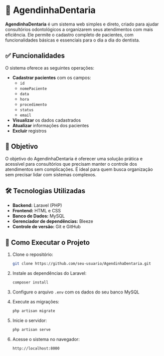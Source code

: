 # 🦷 AgendinhaDentaria

**AgendinhaDentaria** é um sistema web simples e direto, criado para ajudar consultórios odontológicos a organizarem seus atendimentos com mais eficiência. Ele permite o cadastro completo de pacientes, com funcionalidades básicas e essenciais para o dia a dia do dentista.

## ✅ Funcionalidades

O sistema oferece as seguintes operações:

- **Cadastrar pacientes** com os campos:
  - `id`
  - `nomePaciente`
  - `data`
  - `hora`
  - `procedimento`
  - `status`
  - `email`
- **Visualizar** os dados cadastrados
- **Atualizar** informações dos pacientes
- **Excluir** registros

## 🎯 Objetivo

O objetivo do AgendinhaDentaria é oferecer uma solução prática e acessível para consultórios que precisam manter o controle dos atendimentos sem complicações. É ideal para quem busca organização sem precisar lidar com sistemas complexos.

## 🛠️ Tecnologias Utilizadas

- **Backend:** Laravel (PHP)
- **Frontend:** HTML e CSS
- **Banco de Dados:** MySQL
- **Gerenciador de dependências:** Bleeze
- **Controle de versão:** Git e GitHub

## 🚀 Como Executar o Projeto

1. Clone o repositório:
   ```bash
   git clone https://github.com/seu-usuario/AgendinhaDentaria.git
   ```

2. Instale as dependências do Laravel:
   ```bash
   composer install
   ```

3. Configure o arquivo `.env` com os dados do seu banco MySQL

4. Execute as migrações:
   ```bash
   php artisan migrate
   ```

5. Inicie o servidor:
   ```bash
   php artisan serve
   ```

6. Acesse o sistema no navegador:
   ```
   http://localhost:8000
   ```

